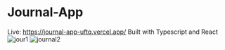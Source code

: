 # Journal-App
Live: https://journal-app-uftq.vercel.app/
Built with Typescript and React
![jour1](https://user-images.githubusercontent.com/96818824/204932932-3def1988-87f8-491c-a153-d69dd035caa7.png)
![journal2](https://user-images.githubusercontent.com/96818824/204932959-c2de8342-4a28-4cb3-ac6f-a29696adbef6.png)
